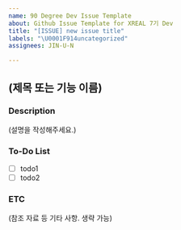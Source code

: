 ```yaml
---
name: 90 Degree Dev Issue Template
about: Github Issue Template for XREAL 7기 Dev
title: "[ISSUE] new issue title"
labels: "\U0001F914uncategorized"
assignees: JIN-U-N

---
```


<!--
이 내용은 주석 처리되는 내용입니다.
상단의 Add title을 아래와 같은 형태로 설정해주세요.
- 새로운 기능 : [FEAT] 제목
- 발생한 버그 : [BUG] 제목
- 기능 수정 : [FIX] 제목
- 삭제 사항 : [DELETE] 제목
 -->

## (제목 또는 기능 이름)

### Description
(설명을 작성해주세요.)

### To-Do List
- [ ] todo1
- [ ] todo2

### ETC
(참조 자료 등 기타 사항. 생략 가능)
